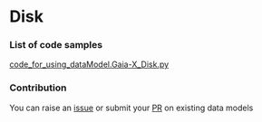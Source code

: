 # Disk

### List of code samples 

<!-- 50-List of code -->

<!-- [code entry](link) -->
[code_for_using_dataModel.Gaia-X_Disk.py](https://github.com/smart-data-models/dataModel.Gaia-X/blob/master/Disk/code/code_for_using_dataModel.Gaia-X_Disk.py)


<!-- /50-List of code -->

### Contribution
You can raise an [issue](https://github.com/smart-data-models/dataModel.Gaia-X/issues) or submit your [PR](https://github.com/smart-data-models/dataModel.Gaia-X/pulls) on existing data models
